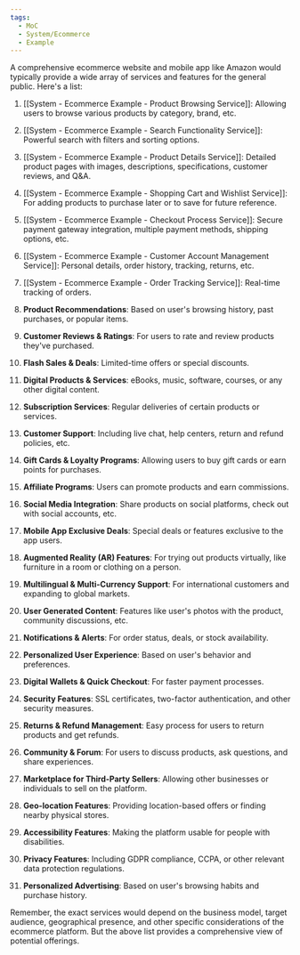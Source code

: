 ```yaml
---
tags:
  - MoC
  - System/Ecommerce
  - Example
---
```





A comprehensive ecommerce website and mobile app like Amazon would typically provide a wide array of services and features for the general public. Here's a list:

1. [[System - Ecommerce Example - Product Browsing Service]]: Allowing users to browse various products by category, brand, etc.
  
2. [[System - Ecommerce Example - Search Functionality Service]]: Powerful search with filters and sorting options.
  
3. [[System - Ecommerce Example - Product Details Service]]: Detailed product pages with images, descriptions, specifications, customer reviews, and Q&A.
  
4. [[System - Ecommerce Example - Shopping Cart and Wishlist Service]]: For adding products to purchase later or to save for future reference.
  
5. [[System - Ecommerce Example - Checkout Process Service]]: Secure payment gateway integration, multiple payment methods, shipping options, etc.
  
6. [[System - Ecommerce Example - Customer Account Management Service]]: Personal details, order history, tracking, returns, etc.
  
7. [[System - Ecommerce Example - Order Tracking Service]]: Real-time tracking of orders.
  
8. **Product Recommendations**: Based on user's browsing history, past purchases, or popular items.
  
9. **Customer Reviews & Ratings**: For users to rate and review products they've purchased.
  
10. **Flash Sales & Deals**: Limited-time offers or special discounts.
  
11. **Digital Products & Services**: eBooks, music, software, courses, or any other digital content.
  
12. **Subscription Services**: Regular deliveries of certain products or services.
  
13. **Customer Support**: Including live chat, help centers, return and refund policies, etc.
  
14. **Gift Cards & Loyalty Programs**: Allowing users to buy gift cards or earn points for purchases.
  
15. **Affiliate Programs**: Users can promote products and earn commissions.
  
16. **Social Media Integration**: Share products on social platforms, check out with social accounts, etc.
  
17. **Mobile App Exclusive Deals**: Special deals or features exclusive to the app users.
  
18. **Augmented Reality (AR) Features**: For trying out products virtually, like furniture in a room or clothing on a person.
  
19. **Multilingual & Multi-Currency Support**: For international customers and expanding to global markets.
  
20. **User Generated Content**: Features like user's photos with the product, community discussions, etc.
  
21. **Notifications & Alerts**: For order status, deals, or stock availability.
  
22. **Personalized User Experience**: Based on user's behavior and preferences.
  
23. **Digital Wallets & Quick Checkout**: For faster payment processes.
  
24. **Security Features**: SSL certificates, two-factor authentication, and other security measures.
  
25. **Returns & Refund Management**: Easy process for users to return products and get refunds.

26. **Community & Forum**: For users to discuss products, ask questions, and share experiences.

27. **Marketplace for Third-Party Sellers**: Allowing other businesses or individuals to sell on the platform.

28. **Geo-location Features**: Providing location-based offers or finding nearby physical stores.

29. **Accessibility Features**: Making the platform usable for people with disabilities.

30. **Privacy Features**: Including GDPR compliance, CCPA, or other relevant data protection regulations.

31. **Personalized Advertising**: Based on user's browsing habits and purchase history.

Remember, the exact services would depend on the business model, target audience, geographical presence, and other specific considerations of the ecommerce platform. But the above list provides a comprehensive view of potential offerings.
